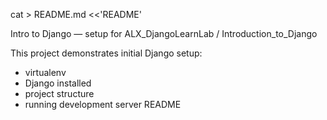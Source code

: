 cat > README.md <<'README'

Intro to Django — setup for ALX_DjangoLearnLab / Introduction_to_Django

This project demonstrates initial Django setup:
- virtualenv
- Django installed
- project structure
- running development server
README
